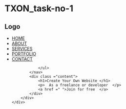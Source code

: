 # TXON_task-no-1
<!DOCTYPE html>
<html lang="en">
<head>
    <meta charset="UTF-8">
    <meta http-equiv="X-UA-Compatible" content="IE=edge">
    <meta name="viewport" content="width=device-width, initial-scale=1.0">
    <title>Landing Page Design </title>
    <link rel ="stylesheet" type = "text/css" href ="css/style.css">
</head>

<body>
    <div class = "container ">
        <div class ="row">
            <nav class = "navbar">
                <h1>Logo</h1>
                <ul>
                    <li> <a href = " "> HOME </a> </li>
                    <li> <a href =" " > ABOUT</a></li>
                    <li> <a href =" " >SERVICES  </a></li>
                    <li> <a href =" " > PORTFOLIO</a></li>
                    <li> <a href =" " > CONTACT</a></li>

                </ul>
            </nav>
            <div class ="content">
                <h1>Create Your Own Website </h1>
                <p>  As a freelance or developer  </p>
                <a href =" ">Join for free  </a>
            </div>
        </div>
    </div>
    
</body>
</html>
